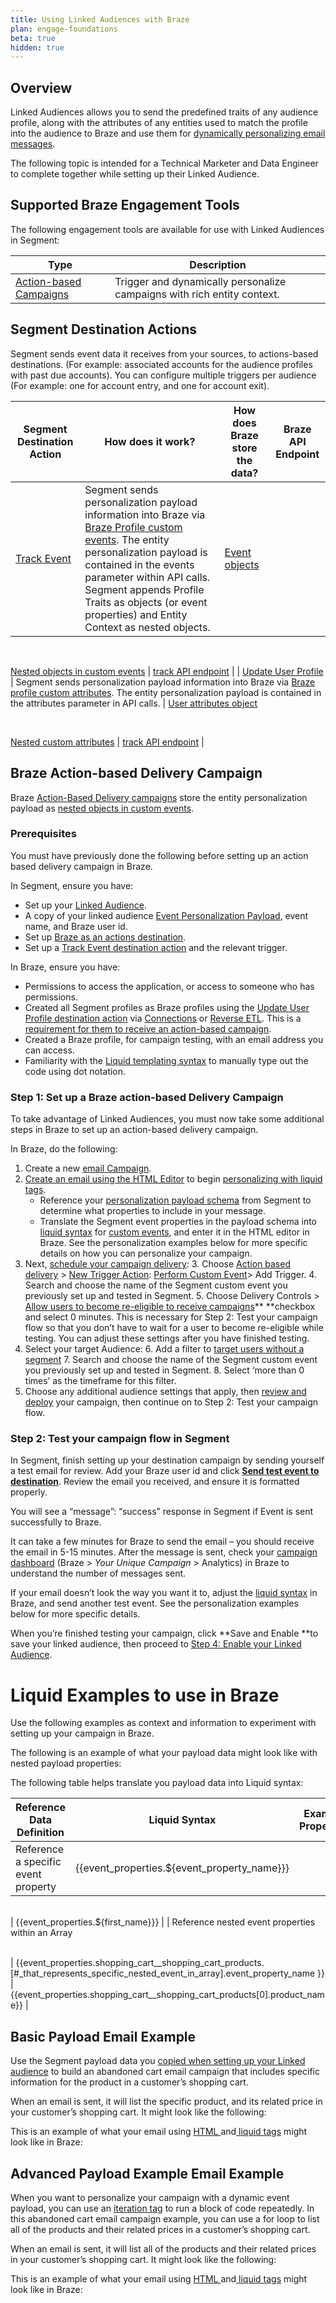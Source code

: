 ```yaml
---
title: Using Linked Audiences with Braze
plan: engage-foundations
beta: true
hidden: true
---
```


## Overview

Linked Audiences allows you to send the predefined traits of any audience profile, along with the attributes of any entities used to match the profile into the audience to Braze and use them for [dynamically personalizing  email messages](https://www.braze.com/docs/user_guide/personalization_and_dynamic_content/liquid). 

The following topic is intended for a Technical Marketer and Data Engineer to complete together while setting up their Linked Audience. 


## Supported Braze Engagement Tools

The following engagement tools are available for use with Linked Audiences in Segment:

| Type                                                                                                                                             | Description                                                             |
| ------------------------------------------------------------------------------------------------------------------------------------------------ | ----------------------------------------------------------------------- |
| [Action-based Campaigns](https://www.braze.com/docs/user_guide/engagement_tools/campaigns/building_campaigns/delivery_types/triggered_delivery/) | Trigger and dynamically personalize campaigns with rich entity context. |

## Segment Destination Actions

Segment sends event data it receives from your sources, to actions-based destinations. (For example: associated accounts for the audience profiles with past due accounts). You can configure multiple triggers per audience (For example: one for account entry, and one for account exit).


| Segment Destination Action                                                                                                     | How does it work?                                                                                                                                                                                                                                                                                                                                                                    | How does Braze store the data?                                                                                                                                                                                                                               | Braze API Endpoint                                                                                                                |
| ------------------------------------------------------------------------------------------------------------------------------ | ------------------------------------------------------------------------------------------------------------------------------------------------------------------------------------------------------------------------------------------------------------------------------------------------------------------------------------------------------------------------------------ | ------------------------------------------------------------------------------------------------------------------------------------------------------------------------------------------------------------------------------------------------------------ | --------------------------------------------------------------------------------------------------------------------------------- |
| [Track Event](https://segment.com/docs/connections/destinations/catalog/braze-cloud-mode-actions/#track-event)                 | Segment sends personalization payload information into Braze via [Braze Profile custom events](https://www.braze.com/docs/user_guide/data_and_analytics/custom_data/custom_events/). The entity personalization payload is contained in the events parameter within API calls. Segment appends Profile Traits as objects (or event properties) and Entity Context as nested objects. | [Event objects](https://www.braze.com/docs/api/objects_filters/event_object/)

<br>

[Nested objects in custom events](https://www.braze.com/docs/user_guide/data_and_analytics/custom_data/custom_events/nested_objects/)                                   | [track API endpoint](https://documenter.getpostman.com/view/4689407/SVYrsdsG?version=latest#4cf57ea9-9b37-4e99-a02e-4373c9a4ee59) |
| [Update User Profile](https://segment.com/docs/connections/destinations/catalog/braze-cloud-mode-actions/#update-user-profile) | Segment sends personalization payload information into Braze via [Braze profile custom attributes](https://www.braze.com/docs/user_guide/data_and_analytics/custom_data/custom_attributes/). The entity personalization payload is contained in the attributes parameter in API calls.                                                                                               | [User attributes object](https://www.braze.com/docs/api/objects_filters/user_attributes_object)  

<br>

[Nested custom attributes](https://www.braze.com/docs/user_guide/data_and_analytics/custom_data/custom_attributes/nested_custom_attribute_support/) | [track API endpoint](https://documenter.getpostman.com/view/4689407/SVYrsdsG?version=latest#4cf57ea9-9b37-4e99-a02e-4373c9a4ee59) |

## Braze Action-based Delivery Campaign

Braze [Action-Based Delivery campaigns](https://www.braze.com/docs/user_guide/engagement_tools/campaigns/building_campaigns/delivery_types/triggered_delivery/) store the entity personalization payload as [nested objects in custom events](https://www.braze.com/docs/user_guide/data_and_analytics/custom_data/custom_events/nested_objects/). 

### Prerequisites

You must have previously done the following before setting up an action based delivery campaign in Braze. 

In Segment, ensure you have:

- Set up your [Linked Audience](https://segment.com/docs/engage/audiences/linked-audiences/). 
- A copy of your linked audience [Event Personalization Payload](https://deploy-preview-6648--segment-docs.netlify.app/docs/engage/audiences/linked-audiences#showhide-preview), event name, and Braze user id.
- Set up [Braze as an actions destination](https://segment.com/docs/connections/destinations/catalog/braze-cloud-mode-actions/). 
- Set up a [Track Event destination action](https://segment.com/docs/connections/destinations/catalog/braze-cloud-mode-actions/#track-event) and the relevant trigger. 

In Braze, ensure you have:

- Permissions to access the application, or access to someone who has permissions. 
- Created all Segment profiles as Braze profiles using the [Update User Profile destination action](https://segment.com/docs/connections/destinations/catalog/braze-cloud-mode-actions/#update-user-profile) via [Connections](https://segment.com/docs/connections/) or [Reverse ETL](https://segment.com/docs/connections/reverse-etl/). This is a [requirement for them to receive an action-based campaign](https://www.braze.com/docs/user_guide/engagement_tools/testing/race_conditions/#targeting-new-users).
- Created a Braze profile, for campaign testing, with an email address you can access. 
- Familiarity with the [Liquid templating syntax](https://www.braze.com/docs/user_guide/personalization_and_dynamic_content/liquid) to manually type out the code using dot notation.

### Step 1: Set up a Braze action-based Delivery Campaign

To take advantage of Linked Audiences, you must now take some additional steps in Braze to set up an action-based delivery campaign. 

In Braze, do the following: 

1. Create a new [email Campaign](https://www.braze.com/docs/user_guide/engagement_tools/campaigns/building_campaigns/creating_campaign). 
2. [Create an email using the HTML Editor](https://www.braze.com/docs/user_guide/message_building_by_channel/email/html_editor/creating_an_email_campaign/) to begin [personalizing with liquid tags](https://www.braze.com/docs/user_guide/personalization_and_dynamic_content/liquid). 
    - Reference your [personalization payload schema](https://github.com/segmentio/segment-docs/pull/6648/files#r1629833308) from Segment to determine what properties to include in your message.
    - Translate the Segment event properties in the payload schema into [liquid syntax](https://www.braze.com/docs/user_guide/personalization_and_dynamic_content/liquid/using_liquid/#using-liquid-1) for [custom events](https://www.braze.com/docs/user_guide/data_and_analytics/custom_data/custom_events), and enter it in the HTML editor in Braze. See the personalization  examples below for more specific details on how you can personalize your campaign.
3. Next, [schedule your campaign delivery](https://www.braze.com/docs/user_guide/engagement_tools/campaigns/building_campaigns/delivery_types):
    3. Choose [Action based delivery](https://www.braze.com/docs/user_guide/engagement_tools/campaigns/building_campaigns/delivery_types/triggered_delivery/#step-1-select-a-trigger-event) > [New Trigger Action](https://www.braze.com/docs/user_guide/engagement_tools/campaigns/building_campaigns/delivery_types/triggered_delivery/#step-1-select-a-trigger-event): [Perform Custom Event](https://www.braze.com/docs/user_guide/data_and_analytics/custom_data/custom_events)> Add Trigger. 
    4. Search and choose the name of the Segment custom event you previously set up and tested in Segment.
    5. Choose Delivery Controls > [Allow users to become re-eligible to receive campaigns](https://www.braze.com/docs/user_guide/engagement_tools/campaigns/building_campaigns/delivery_types/reeligibility/#campaigns)** **checkbox and select 0 minutes. This is necessary for Step 2: Test your campaign flow so that you don’t have to wait for a user to become re-eligible while testing. You can adjust these settings after you have finished testing.
4. Select your target Audience:
    6. Add a filter to [target users without a segment](https://www.braze.com/docs/user_guide/engagement_tools/campaigns/building_campaigns/targeting_users/#without-segment) 
    7. Search and choose the name of the Segment custom event you previously set up and tested in Segment.
    8. Select ‘more than 0 times’ as the timeframe for this filter. 
5. Choose any additional audience settings that apply, then [review and deploy](https://www.braze.com/docs/user_guide/message_building_by_channel/email/html_editor/creating_an_email_campaign/#step-5-review-and-deploy) your campaign, then continue on to Step 2: Test your campaign flow.

### Step 2: Test your campaign flow in Segment

In Segment, finish setting up your destination campaign by sending yourself a test email for review. Add your Braze user id and click ****[Send test event to destination](https://segment.com/docs/engage/audiences/linked-audiences/#step-3-send-a-test-event-to-your-destination)****. Review the email you received, and ensure it is formatted properly.

You will see a “message”: “success” response in Segment if Event is sent successfully to Braze.

It can take a few minutes for Braze to send the email – you should receive the email in 5-15 minutes. After the message is sent, check your [campaign dashboard](https://www.braze.com/docs/user_guide/message_building_by_channel/email/reporting_and_analytics/email_reporting) (Braze > *Your Unique Campaign* > Analytics) in Braze to understand the number of messages sent. 

If your email doesn’t look the way you want it to, adjust the [liquid syntax](https://www.braze.com/docs/user_guide/personalization_and_dynamic_content/liquid/using_liquid/#using-liquid-1) in Braze, and send another test event. See the personalization examples below for more specific details.

When you’re finished testing your campaign, click **Save and Enable **to save your linked audience, then proceed to [Step 4: Enable your Linked Audience](https://github.com/segmentio/segment-docs/pull/6648/files#r1629472328).


# Liquid Examples to use in Braze

Use the following examples as context and information to experiment with setting up your campaign in Braze.

The following is an example of what your payload data might look like with nested payload properties:

The following table helps translate you payload data into Liquid syntax:  

| Reference Data Definition                               | Liquid Syntax                                                                                                                      | Example Properties                                                         |
| ------------------------------------------------------- | ---------------------------------------------------------------------------------------------------------------------------------- | -------------------------------------------------------------------------- |
| Reference a specific event property                     | {{event_properties.${event_property_name}}}

<br>                                                                                  | {{event_properties.${first_name}}}                                         |
| Reference nested event properties within an Array

<br> | {{event_properties.shopping_cart__shopping_cart_products.[#_that_represents_specific_nested_event_in_array].event_property_name }} | {{event_properties.shopping_cart__shopping_cart_products[0].product_name}} |

## Basic Payload Email Example

Use the Segment payload data you [copied when setting up your Linked audience](https://deploy-preview-6648--segment-docs.netlify.app/docs/engage/audiences/linked-audiences#showhide-preview) to build an abandoned cart email campaign that includes specific information for the product in a customer’s shopping cart.

When an email is sent, it will list the specific product, and its related price in your customer’s shopping cart. It might look like the following: 


This is an example of what your email using [HTML ](https://www.braze.com/docs/user_guide/message_building_by_channel/email/html_editor/creating_an_email_campaign/)and[ liquid tags](https://www.braze.com/docs/user_guide/personalization_and_dynamic_content/liquid) might look like in Braze:

## Advanced Payload Example Email Example

When you want to personalize your campaign with a dynamic event payload, you can use an [iteration tag](https://www.braze.com/docs/user_guide/personalization_and_dynamic_content/liquid/supported_personalization_tags/#iteration-tags) to run a block of code repeatedly. In this abandoned cart email campaign example, you can use a for loop to list all of the products and their related prices in a customer’s shopping cart.

When an email is sent, it will list all of the products and their related prices in your customer’s shopping cart. It might look like the following: 


This is an example of what your email using [HTML ](https://www.braze.com/docs/user_guide/message_building_by_channel/email/html_editor/creating_an_email_campaign/)and[ liquid tags](https://www.braze.com/docs/user_guide/personalization_and_dynamic_content/liquid) might look like in Braze: